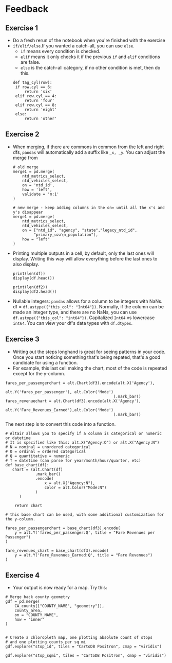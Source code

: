 # Feedback

## Exercise 1
* Do a fresh rerun of the notebook when you're finished with the exercise
* `if/elif/else`.If you wanted a catch-all, you can use `else`.
   * `if` means every condition is checked.
   * `elif` means it only checks it if the previous `if` and `elif` conditions are false.
   * `else` is the catch-all category, if no other condition is met, then do this.
   ```
   def tag_cyl(row):
    if row.cyl == 6:
        return 'six'
    elif row.cyl == 4:
        return 'four'
    elif row.cyl == 8:
        return 'eight'
    else:
        return 'other'
   ```
   
## Exercise 2
* When merging, if there are commons in common from the left and right dfs, `pandas` will automatically add a suffix like `_x, _y`. You can adjust the merge from 
    ```
    # old merge
    merge1 = pd.merge(
        ntd_metrics_select,
        ntd_vehicles_select,
        on = 'ntd_id',
        how = 'left',
        validate = 'm:1'
    )

    # new merge - keep adding columns in the on= until all the x's and y's disappear
    merge1 = pd.merge(
        ntd_metrics_select,
        ntd_vehicles_select,
        on = ["ntd_id", "agency", "state","legacy_ntd_id", 
             "primary_uza\n_population"],
        how = "left"
    )
    ```
* Printing multiple outputs in a cell, by default, only the last ones will display. Writing this way will allow everything before the last ones to also display.
   ```
   print(len(df))
   display(df.head())
   
   print(len(df2))
   display(df2.head())
   ```
* Nullable integers: `pandas` allows for a column to be integers with NaNs. df = `df.astype({"this_col": "Int64"})`. Normally, if the column can be made an integer type, and there are no NaNs, you can use `df.astype({"this_col": "int64"})`. Capitalized `Int64` vs lowercase `int64`. You can view your df's data types with `df.dtypes`.

## Exercise 3
* Writing out the steps longhand is great for seeing patterns in your code. Once you start noticing something that's being repated, that's a good candidate for using a function.
* For example, this last cell making the chart, most of the code is repeated except for the y-column.
```
fares_per_passengerchart = alt.Chart(df3).encode(alt.X('Agency'),
                                                alt.Y('fares_per_passenger'), alt.Color('Mode')
                                               ).mark_bar()
fares_revenuechart = alt.Chart(df3).encode(alt.X('Agency'),
                                                alt.Y('Fare_Revenues_Earned'),alt.Color('Mode')
                                               ).mark_bar()
```

The next step is to convert this code into a function.


```
# Altair allows you to specify if a column is categorical or numeric or datetime
# It is specified like this: alt.X("Agency:O") or alt.X("Agency:N")
# N = nominal = unordered categorical
# O = ordinal = ordered categorical
# Q = quantitative = numeric
# T = datetime (can parse for year/month/hour/quarter, etc)
def base_chart(df):
   chart = (alt.Chart(df)
             .mark_bar()
             .encode(
                 x = alt.X("Agency:N"),
                 color = alt.Color("Mode:N") 
             )
      )
      
    return chart
    
# this base chart can be used, with some additional customization for the y-column.

fares_per_passengerchart = base_chart(df3).encode(
    y = alt.Y('fares_per_passenger:Q', title = "Fare Revenues per Passenger")
)

fare_revenues_chart = base_chart(df3).encode(
    y = alt.Y('Fare_Revenues_Earned:Q', title = "Fare Revenues")
)

```

## Exercise 4
* Your output is now ready for a map. Try this:
```
# Merge back county geometry
gdf = pd.merge(
    CA_county[["COUNTY_NAME", "geometry"]],
    county_area,
    on = "COUNTY_NAME",
    how = "inner"
)


# Create a chloropleth map, one plotting absolute count of stops
# and one plotting counts per sq mi
gdf.explore("stop_id", tiles = "CartoDB Positron", cmap = "viridis")

gdf.explore("stop_sqmi", tiles = "CartoDB Positron", cmap = "viridis")
```